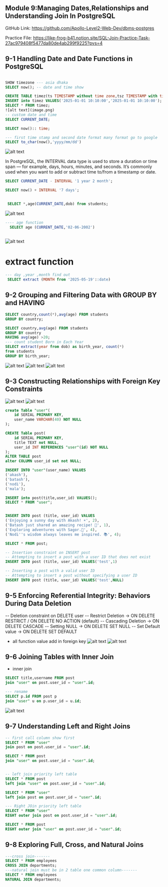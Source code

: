 ## Module 9:Managing Dates,Relationships and Understanding Join In PostgreSQL
GitHub Link: https://github.com/Apollo-Level2-Web-Dev/dbms-postgres



Practice File: https://like-frog-b41.notion.site/SQL-Join-Practice-Task-27ac979408f5477da80de4ab299f9225?pvs=4

##  9-1 Handling Date and Date Functions in PostgreSQL

```sql

SHOW timezone --- asia dhaka
SELECT now(); -- date and time show

CREATE TABLE timez(ts TIMESTAMP without time zone,tsz TIMESTAMP with time zone );
INSERT into timez VALUES('2025-01-01 10:10:00','2025-01-01 10:10:00');
SELECT * FROM timez;
![alt text](image.png)
-- custom date and time
SELECT CURRENT_DATE;

SELECT now():: time;

--- first time stamp and second date format many format go to google
SELECT to_char(now(),'yyyy/mm/dd')

```
![alt text](image-1.png)

In PostgreSQL, the INTERVAL data type is used to store a duration or time span — for example, days, hours, minutes, and seconds. It’s commonly used when you want to add or subtract time to/from a timestamp or date.
```sql
SELECT CURRENT_DATE - INTERVAL '1 year 2 month';

SELECT now() + INTERVAL '7 days';

  
 SELECT *,age(CURRENT_DATE,dob) from students;

```
  ![alt text](image-3.png)

```sql
---- age function
  SELECT age (CURRENT_DATE,'02-06-2002')
  
  ```
  ![alt text](image-2.png)
# extract function
```sql
--- day ,year ,month find out
 SELECT extract (MONTH from '2025-05-19'::date)
```

## 9-2 Grouping and Filtering Data with GROUP BY and HAVING
```sql
SELECT country,count(*),avg(age) FROM students
GROUP BY country;

SELECT country,avg(age) FROM students
GROUP BY country
HAVING avg(age) >20;  
--- count student Born in Each Year
SELECT extract(year from dob) as birth_year, count(*)
from students
GROUP BY birth_year;
```
![alt text](image-5.png)
![alt text](image-4.png)
![alt text](image-6.png)

## 9-3 Constructing Relationships with Foreign Key Constraints
![alt text](image-7.png)
![alt text](image-8.png)

```sql 
create Table "user"(
    id SERIAL PRIMARY KEY,
    user_name VARCHAR(40) NOT NULL
);

CREATE Table post(
    id SERIAL PRIMARY KEY,
    title TEXT not NULL,
    user_id INT REFERENCES "user"(id) NOT NULL
);
ALTER TABLE post
alter COLUMN user_id set not NULL; 

INSERT INTO "user"(user_name) VALUES
('akash'),
('batash'),
('nodi'),
('mala');

INSERT into post(title,user_id) VALUES();
SELECT * FROM "user";


INSERT INTO post (title, user_id) VALUES
('Enjoying a sunny day with Akash! ☀️', 2),
('Batash just shared an amazing recipe! 🍲', 1),
('Exploring adventures with Sagor.🌟', 4),
('Nodi''s wisdom always leaves me inspired. 📚', 4);

SELECT * FROM post;

-- Insertion constraint on INSERT post
-- Attempting to insert a post with a user ID that does not exist
INSERT INTO post (title, user_id) VALUES('test',1)

-- Inserting a post with a valid user ID
-- Attempting to insert a post without specifying a user ID
INSERT INTO post (title, user_id) VALUES('test',NULL)
```

## 9-5 Enforcing Referential Integrity: Behaviors During Data Deletion

 
-- Deletion constraint on DELETE user
-- Restrict Deletion -> ON DELETE RESTRICT / ON DELETE NO ACTION (default)
-- Cascading Deletion -> ON DELETE CASCADE
-- Setting NULL -> ON DELETE SET NULL
-- Set Default value -> ON DELETE SET DEFAULT

- all function value add in foreign key 
![alt text](image-10.png)
![alt text](image-9.png)

## 9-6 Joining Tables with Inner Join
- inner join
```sql
SELECT title,username FROM post
join "user" on post.user_id = "user".id;
```
```sql
--- rename 
SELECT p.id FROM post p
join "user" u on p.user_id = u.id;
```
![alt text](image-11.png)

## 9-7 Understanding Left and Right Joins
```sql
-- first call column show first
SELECT * FROM "user"
join post on post.user_id = "user".id;

SELECT * FROM post
join "user" on post.user_id = "user".id;
```
```sql

-- left join priority left table
SELECT * FROM post
left join "user" on post.user_id = "user".id;

SELECT * FROM "user"
left join post on post.user_id = "user".id;

--- Right JOin priority left table
SELECT * FROM "user"
RIGHT outer join post on post.user_id = "user".id;

SELECT * FROM post
RIGHT outer join "user" on post.user_id = "user".id;
```
## 9-8 Exploring Full, Cross, and Natural Joins
```sql
---cross join-------
SELECT * FROM employees
CROSS JOIN departments;
---natural join must be in 2 table one common column-------
SELECT * FROM employees
NATURAL JOIN departments;
```